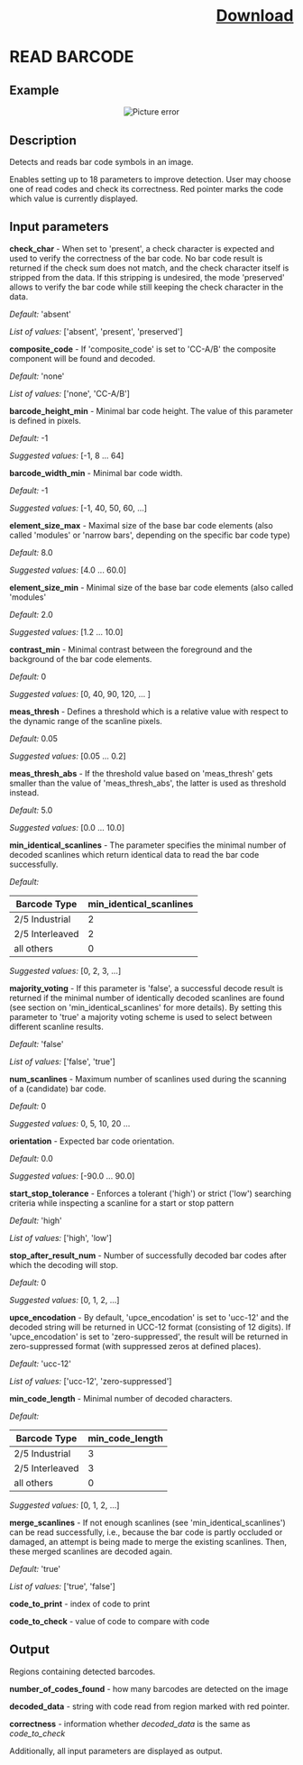 # <p align="right"><a class="github-button" aria-label="Download ntkme/github-buttons on GitHub" href="https://github.com/Balluff-BVS/TestScripts/raw/master/Barcodes/read_barcode.zip" data-icon="octicon-cloud-download">Download</a></p>

READ BARCODE
===========
Example
---------
<p align="center">
  <img src="https://github.com/Balluff-BVS/TestScripts/blob/master/Barcodes/barcodes_img.PNG?raw=true" alt="Picture error">
</p>

Description
----------
Detects and reads bar code symbols in an image.

Enables setting up to 18 parameters to improve detection. User may choose one of read codes and check its correctness. Red pointer marks the code which value is currently displayed. 

Input parameters
--------------
**check_char** - When set to 'present', a check character is expected and used to verify the 
		correctness of the bar code. No bar code result is returned if the check 
		sum does not match, and the check character itself is stripped from the 
		data. If this stripping is undesired, the mode 'preserved' allows to verify
		the bar code while still keeping the check character in the data.
    
*Default:* 'absent'
    
*List of values:* ['absent', 'present', 'preserved']

**composite_code** - If 'composite_code' is set to 'CC-A/B' the composite component will be found and decoded.

*Default:* 'none'

*List of values:* ['none', 'CC-A/B']

**barcode_height_min** - Minimal bar code height. The value of this parameter is defined in pixels.

*Default:* -1

*Suggested values:* [-1, 8 ... 64]

**barcode_width_min** - Minimal bar code width.

*Default:* -1

*Suggested values:* [-1, 40, 50, 60, ...]

**element_size_max** - Maximal size of the base bar code elements (also called 'modules' 
			or 'narrow bars', depending on the specific bar code type)
      
*Default:* 8.0

*Suggested values:* [4.0 ... 60.0]
			
**element_size_min** - Minimal size of the base bar code elements (also called 'modules' 

*Default:* 2.0

*Suggested values:* [1.2 ... 10.0]

**contrast_min** - Minimal contrast between the foreground and the background of the bar code elements.

*Default:* 0

*Suggested values:* [0, 40, 90, 120, ... ]

**meas_thresh** - Defines a threshold which is a relative value with respect to the dynamic 
		range of the scanline pixels.

*Default:* 0.05

*Suggested values:* [0.05 ... 0.2]

**meas_thresh_abs** - If the threshold value based on 'meas_thresh' gets smaller than the 
			value of 'meas_thresh_abs', the latter is used as threshold instead.
      
*Default:* 5.0

*Suggested values:* [0.0 ... 10.0]

**min_identical_scanlines** - The parameter specifies the minimal number of decoded scanlines
			which return identical data to read the bar code successfully.
      
*Default:*

| Barcode Type    | min_identical_scanlines |   
|-----------------|-------------------------|
| 2/5 Industrial  | 2                       |
| 2/5 Interleaved | 2                       |
| all others      | 0                       |

        
*Suggested values:* [0, 2, 3, ...]

			
**majority_voting** - If this parameter is 'false', a successful decode result is returned 
			if the minimal number of identically decoded scanlines are found 
			(see section on 'min_identical_scanlines' for more details). 
			By setting this parameter to 'true' a majority voting scheme is 
			used to select between different scanline results.
      
*Default:* 'false'

*List of values:* ['false', 'true']

**num_scanlines** - Maximum number of scanlines used during the scanning of 
			a (candidate) bar code.
      
*Default:* 0

*Suggested values:* 0, 5, 10, 20 ...

**orientation** - Expected bar code orientation.

*Default:* 0.0

*Suggested values:* [-90.0 ... 90.0]

**start_stop_tolerance** - Enforces a tolerant ('high') or strict ('low') searching criteria 
			while inspecting a scanline for a start or stop pattern
      
*Default:* 'high'

*List of values:* ['high', 'low']	

**stop_after_result_num** - Number of successfully decoded bar codes after which 
				the decoding will stop.

*Default:* 0

*Suggested values:* [0, 1, 2, ...]

**upce_encodation** - By default, 'upce_encodation' is set to 'ucc-12' and the decoded 
			string will be returned in UCC-12 format (consisting of 12 digits).
			If 'upce_encodation' is set to 'zero-suppressed', the result will 
			be returned in zero-suppressed format 
			(with suppressed zeros at defined places).
      
*Default:* 'ucc-12'

*List of values:* ['ucc-12', 'zero-suppressed']

**min_code_length** - Minimal number of decoded characters.

*Default:*

| Barcode Type    | min_code_length |
|-----------------|-----------------|
| 2/5 Industrial  | 3               |
| 2/5 Interleaved | 3               |
| all others      | 0               |

*Suggested values:* [0, 1, 2, ...]

**merge_scanlines** - If not enough scanlines (see 'min_identical_scanlines') can be read 
			successfully, i.e., because the bar code is partly occluded or 
			damaged, an attempt is being made to merge the existing scanlines. 
			Then, these merged scanlines are decoded again.

*Default:* 'true'

*List of values:* ['true', 'false']

**code_to_print** - index of code to print

**code_to_check** - value of code to compare with code 

Output
---------
Regions containing detected barcodes.

**number_of_codes_found** - how many barcodes are detected on the image

**decoded_data** - string with code read from region marked with red pointer.

**correctness** - information whether *decoded_data* is the same as *code_to_check*

Additionally, all input parameters are displayed as output.
